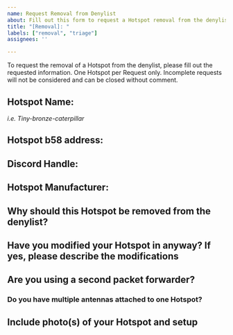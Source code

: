 ```yaml
---
name: Request Removal from Denylist
about: Fill out this form to request a Hotspot removal from the denylist
title: "[Removal]: "
labels: ["removal", "triage"]
assignees: ''

---
```


To request the removal of a Hotspot from the denylist, please fill out the requested information.
One Hotspot per Request only.
Incomplete requests will not be considered and can be closed without comment.

## Hotspot Name:
_i.e. Tiny-bronze-caterpillar_

## Hotspot b58 address:

## Discord Handle:

## Hotspot Manufacturer:


## Why should this Hotspot be removed from the denylist?


## Have you modified your Hotspot in anyway? If yes, please describe the modifications


## Are you using a second packet forwarder? 


### Do you have multiple antennas attached to one Hotspot?


## Include photo(s) of your Hotspot and setup
